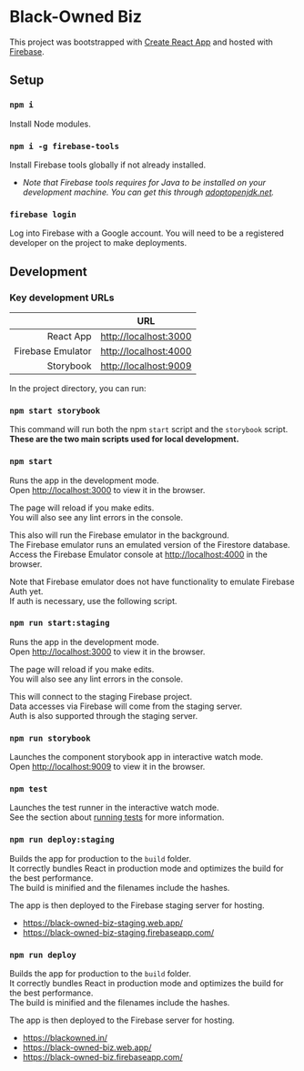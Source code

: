 # Black-Owned Biz

This project was bootstrapped with [Create React App](https://github.com/facebook/create-react-app) and hosted with [Firebase](https://firebase.google.com/).

## Setup

### `npm i`

Install Node modules.

### `npm i -g firebase-tools`

Install Firebase tools globally if not already installed.

- _Note that Firebase tools requires for Java to be installed on your development machine. You can get this through [adoptopenjdk.net](https://adoptopenjdk.net/)._

### `firebase login`

Log into Firebase with a Google account. You will need to be a registered developer on the project to make deployments.

## Development

### Key development URLs

|                   | URL                                            |
| ----------------: | ---------------------------------------------- |
|         React App | [http://localhost:3000](http://localhost:3000) |
| Firebase Emulator | [http://localhost:4000](http://localhost:4000) |
|         Storybook | [http://localhost:9009](http://localhost:9009) |

In the project directory, you can run:

### `npm start storybook`

This command will run both the npm `start` script and the `storybook` script. **These are the two main scripts used for local development.**

### `npm start`

Runs the app in the development mode.  
Open [http://localhost:3000](http://localhost:3000) to view it in the browser.

The page will reload if you make edits.  
You will also see any lint errors in the console.

This also will run the Firebase emulator in the background.  
The Firebase emulator runs an emulated version of the Firestore database.  
Access the Firebase Emulator console at [http://localhost:4000](http://localhost:4000) in the browser.

Note that Firebase emulator does not have functionality to emulate Firebase Auth yet.  
If auth is necessary, use the following script.

### `npm run start:staging`

Runs the app in the development mode.  
Open [http://localhost:3000](http://localhost:3000) to view it in the browser.

The page will reload if you make edits.  
You will also see any lint errors in the console.

This will connect to the staging Firebase project.  
Data accesses via Firebase will come from the staging server.  
Auth is also supported through the staging server.

### `npm run storybook`

Launches the component storybook app in interactive watch mode.  
Open [http://localhost:9009](http://localhost:9009) to view it in the browser.

### `npm test`

Launches the test runner in the interactive watch mode.  
See the section about [running tests](https://facebook.github.io/create-react-app/docs/running-tests) for more information.

### `npm run deploy:staging`

Builds the app for production to the `build` folder.  
It correctly bundles React in production mode and optimizes the build for the best performance.  
The build is minified and the filenames include the hashes.

The app is then deployed to the Firebase staging server for hosting.

- https://black-owned-biz-staging.web.app/
- https://black-owned-biz-staging.firebaseapp.com/

### `npm run deploy`

Builds the app for production to the `build` folder.  
It correctly bundles React in production mode and optimizes the build for the best performance.  
The build is minified and the filenames include the hashes.

The app is then deployed to the Firebase server for hosting.

- https://blackowned.in/
- https://black-owned-biz.web.app/
- https://black-owned-biz.firebaseapp.com/
